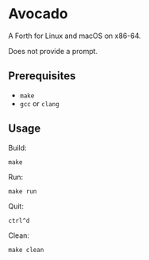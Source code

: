 # Avocado

A Forth for Linux and macOS on x86-64.

Does not provide a prompt.

## Prerequisites

* `make`
* `gcc` or `clang`

## Usage

Build:

	make

Run:

	make run

Quit:

	ctrl^d

Clean:

	make clean
